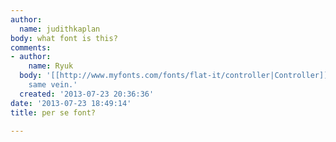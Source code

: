 ```yaml
---
author:
  name: judithkaplan
body: what font is this?
comments:
- author:
    name: Ryuk
  body: '[[http://www.myfonts.com/fonts/flat-it/controller|Controller]] is in the
    same vein.'
  created: '2013-07-23 20:36:36'
date: '2013-07-23 18:49:14'
title: per se font?

---
```

